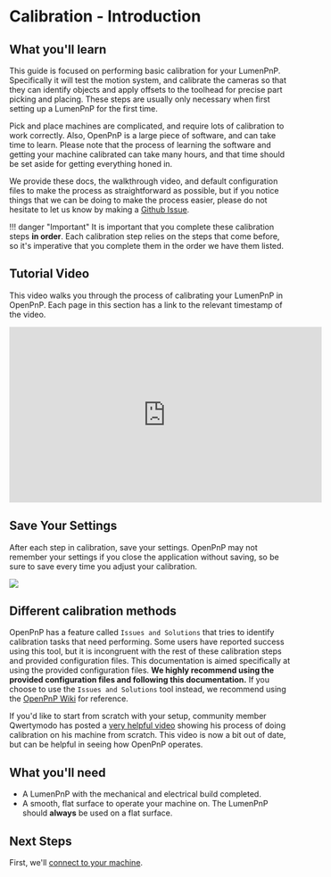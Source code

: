 # Calibration - Introduction

## What you'll learn

This guide is focused on performing basic calibration for your LumenPnP. Specifically it will test the motion system, and calibrate the cameras so that they can identify objects and apply offsets to the toolhead for precise part picking and placing. These steps are usually only necessary when first setting up a LumenPnP for the first time.

Pick and place machines are complicated, and require lots of calibration to work correctly. Also, OpenPnP is a large piece of software, and can take time to learn. Please note that the process of learning the software and getting your machine calibrated can take many hours, and that time should be set aside for getting everything honed in.

We provide these docs, the walkthrough video, and default configuration files to make the process as straightforward as possible, but if you notice things that we can be doing to make the process easier, please do not hesitate to let us know by making a [Github Issue](https://github.com/opulo-inc/docs/issues).

!!! danger "Important"
    It is important that you complete these calibration steps **in order**. Each calibration step relies on the steps that come before, so it's imperative that you complete them in the order we have them listed.

## Tutorial Video

This video walks you through the process of calibrating your LumenPnP in OpenPnP. Each page in this section has a link to the relevant timestamp of the video.

<!-- markdownlint-disable MD033 -->
<div class="video-wrapper">
<iframe width="560" height="315" src="https://www.youtube.com/embed/h3mtEQfGMlM" title="YouTube video player" frameborder="0" allow="accelerometer; autoplay; clipboard-write; encrypted-media; gyroscope; picture-in-picture" allowfullscreen></iframe>
</div>

## Save Your Settings

After each step in calibration, save your settings. OpenPnP may not remember your settings if you close the application without saving, so be sure to save every time you adjust your calibration.

![](img/save.webp)

## Different calibration methods

OpenPnP has a feature called `Issues and Solutions` that tries to identify calibration tasks that need performing. Some users have reported success using this tool, but it is incongruent with the rest of these calibration steps and provided configuration files. This documentation is aimed specifically at using the provided configuration files. **We highly recommend using the provided configuration files and following this documentation.** If you choose to use the `Issues and Solutions` tool instead, we recommend using the [OpenPnP Wiki](https://github.com/openpnp/openpnp/wiki) for reference.

If you'd like to start from scratch with your setup, community member Qwertymodo has posted a [very helpful video](https://www.youtube.com/watch?v=vuFalyzcCZA) showing his process of doing calibration on his machine from scratch. This video is now a bit out of date, but can be helpful in seeing how OpenPnP operates.

## **What you'll need**

- A LumenPnP with the mechanical and electrical build completed.
- A smooth, flat surface to operate your machine on. The LumenPnP should **always** be used on a flat surface.

## **Next Steps**

First, we'll [connect to your machine](2-connect-to-machine/index.md).
